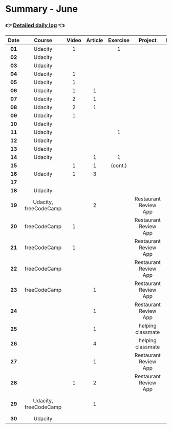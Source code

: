 # Summary - June
### 👉 [Detailed daily log](https://github.com/jpacsai/LearningPath/blob/master/Daily-log/June/Daily-log_June.md) 👈

| Date   | Course                | Video | Article | Exercise |  Project | Book | Achievement |
| :----: | :-------------------: | :---: | :-----: | :------: | :------: | :--: | :---------: |
| **01** | Udacity               | 1     |         | 1
| **02** | Udacity               |
| **03** | Udacity               |
| **04** | Udacity               | 1     |
| **05** | Udacity               | 1     |
| **06** | Udacity               | 1     | 1
| **07** | Udacity               | 2     | 1 
| **08** | Udacity               | 2     | 1
| **09** | Udacity               | 1
| **10** | Udacity               |
| **11** | Udacity               |       |         | 1
| **12** | Udacity               |
| **13** | Udacity               |
| **14** | Udacity               |       | 1       | 1
| **15** |                       | 1     | 1       | (cont.)
| **16** | Udacity               | 1     | 3
| **17** |
| **18** | Udacity               |
| **19** | Udacity, freeCodeCamp |       | 2       |          | Restaurant Review App | | [freeCodeCamp Certificate](https://www.freecodecamp.org/certification/jpacsai/javascript-algorithms-and-data-structures)
| **20** | freeCodeCamp          | 1     |         |          | Restaurant Review App |
| **21** | freeCodeCamp          | 1     |         |          | Restaurant Review App |
| **22** | freeCodeCamp          |       |         |          | Restaurant Review App |
| **23** | freeCodeCamp          |       | 1       |          | Restaurant Review App |
| **24** |                       |       | 1       |          | Restaurant Review App |
| **25** |                       |       | 1       |          | helping classmate     |
| **26** |                       |       | 4       |          | helping classmate     |
| **27** |                       |       | 1       |          | Restaurant Review App |
| **28** |                       | 1     | 2       |          | Restaurant Review App | 
| **29** | Udacity, freeCodeCamp |       | 1       |          |                       | | [Restaurant Reviews App](https://jpacsai.github.io/GoogleUdacity_Nanodegree/Nanodegree/Restaurant_Review_App/) accepted
| **30** | Udacity               |

